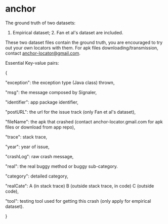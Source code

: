 # anchor

The ground truth of two datasets: 

1. Empirical dataset; 2. Fan et al's dataset are included.

These two dataset files contain the ground truth, you are encouraged to try out your own locators with them. For apk files downloading/transmission, contact anchor-locator@gmail.com.

Essential Key-value pairs:

{

"exception": the exception type (Java class) thrown,

"msg": the message composed by Signaler,

"identifier": app package identifier,

"postURL": the url for the issue track (only Fan et al's dataset),

"fileName": the apk that crashed (contact anchor-locator.gmail.com for apk files or download from app repo),

"trace": stack trace,

"year": year of issue,

"crashLog": raw crash message,

"real": the real buggy method or buggy sub-category.

"category": detailed category,

"realCate": A (in stack trace) B (outside stack trace, in code) C (outside code),

"tool": testing tool used for getting this crash (only apply for empirical dataset).

}

